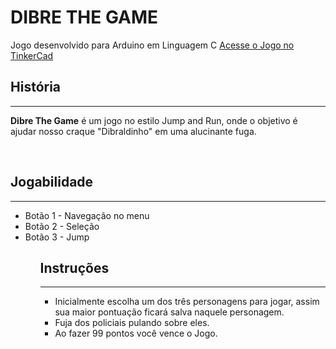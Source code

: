 <h1>DIBRE THE GAME</h1>

Jogo desenvolvido para Arduino em Linguagem C <a href="https://www.tinkercad.com/things/jUVQZkFrd0v" target="_blank">Acesse o Jogo no TinkerCad</a> 

<h2>História</h2>
<hr>

<b>Dibre The Game</b> é um jogo no estilo Jump and Run, onde o objetivo é ajudar nosso craque 
"Dibraldinho" em uma alucinante fuga.

<img src="">
<img src="">
<img src="">
<img src="">

<img src="">
<h2>Jogabilidade</h2>
<hr>
<ul>
    <li>Botão 1 - Navegação no menu</li>
    <li>Botão 2 - Seleção</li>
    <li>Botão 3 - Jump</li>
<ul>

<h2>Instruções</h2>
<hr>
<ul>
    <li>Inicialmente escolha um dos três personagens para jogar, assim sua maior pontuação ficará salva naquele personagem.</li>
    <li>Fuja dos policiais pulando sobre eles.</li>
    <li>Ao fazer 99 pontos você vence o Jogo.</li>
</ul>


